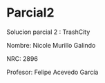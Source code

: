 # Parcial2
Solucion parcial 2 : TrashCity

Nombre: Nicole Murillo Galindo

NRC: 2896

Profesor: Felipe Acevedo García
